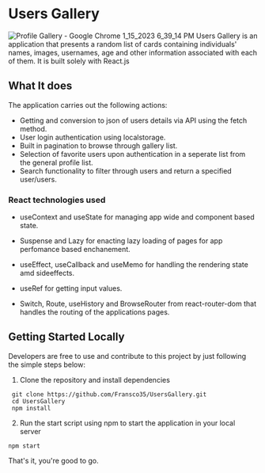 # Users Gallery #


![Profile Gallery - Google Chrome 1_15_2023 6_39_14 PM](https://user-images.githubusercontent.com/62514538/212557504-492ae056-7d64-4512-9b0b-30fe998547f1.png)
Users Gallery is an application that presents a random list of cards containing individuals' names, images, usernames, age and other information associated with each of them. It is built solely with React.js 

## What It does ##


The application carries out the following actions:
* Getting and conversion to json of users details via API using the fetch method.
* User login authentication using localstorage.
* Built in pagination to browse through gallery list.
* Selection of favorite users upon authentication in a seperate list from the general profile list.
* Search functionality to filter through users and return a specified user/users.

### React technologies used ###

* useContext and useState for managing app wide and component based state.

* Suspense and Lazy for enacting lazy loading of pages for app perfomance based enchanement.

* useEffect, useCallback and useMemo for handling the rendering state amd sideeffects.

* useRef for getting input values.

* Switch, Route, useHistory and BrowseRouter from react-router-dom that handles the routing of the applications pages.

## Getting Started Locally ##
Developers are free to use and contribute to this project by just following the simple steps below:
1. Clone the repository and install dependencies
```
 git clone https://github.com/Fransco35/UsersGallery.git
 cd UsersGallery
 npm install
```
2. Run the start script using npm to start the application in your local server
```
npm start
```
That's it, you're good to go.

